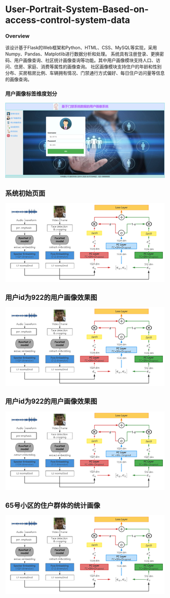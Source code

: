 # User-Portrait-System-Based-on-access-control-system-data
### Overview
该设计基于Flask的Web框架和Python、HTML、CSS、MySQL等实现，采用Numpy、Pandas、Matplotlib进行数据分析和处理。
系统具有注册登录、更换密码、用户画像查询、社区统计画像查询等功能。其中用户画像模块支持人口、访问、住房、家庭、消费等属性的画像查询。
社区画像模块支持住户的年龄和性别分布、买房租房比例、车辆拥有情况、门禁通行方式偏好、每日住户访问量等信息的画像查询。

### 用户画像标签维度划分
![1](https://github.com/ZQSong1997/User-Portrait-System-Based-on-access-control-system-data/blob/main/images/%E7%B3%BB%E7%BB%9F%E7%99%BB%E5%BD%95%E7%95%8C%E9%9D%A2.png "1.png")
## 系统初始页面
![BAFFN](https://github.com/ZQSong1997/AVMFN-For-Person-Verification/blob/master/BAFNN.png "BAFFN.png")

## 用户id为922的用户画像效果图
![BAFFN](https://github.com/ZQSong1997/AVMFN-For-Person-Verification/blob/master/BAFNN.png "BAFFN.png")


## 用户id为922的用户画像效果图
![BAFFN](https://github.com/ZQSong1997/AVMFN-For-Person-Verification/blob/master/BAFNN.png "BAFFN.png")

## 65号小区的住户群体的统计画像
![BAFFN](https://github.com/ZQSong1997/AVMFN-For-Person-Verification/blob/master/BAFNN.png "BAFFN.png")

